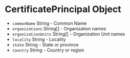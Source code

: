 # CertificatePrincipal Object

* `commonName` String - Common Name
* `organizations` String[] - Organization names
* `organizationUnits` String[] - Organization Unit names
* `locality` String - Locality
* `state` String - State or province
* `country` String - Country or region